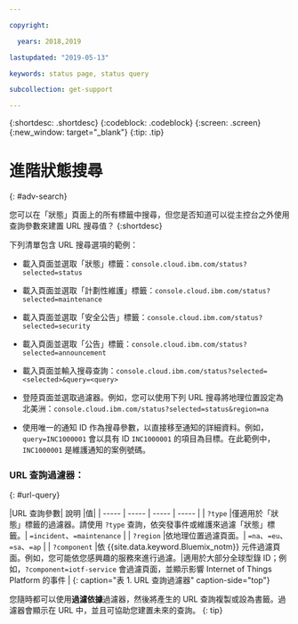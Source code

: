 ```yaml
---

copyright:

  years: 2018,2019

lastupdated: "2019-05-13"

keywords: status page, status query

subcollection: get-support

---
```


{:shortdesc: .shortdesc}
{:codeblock: .codeblock}
{:screen: .screen}
{:new_window: target="_blank"}
{:tip: .tip}

# 進階狀態搜尋
{: #adv-search}

您可以在「狀態」頁面上的所有標籤中搜尋，但您是否知道可以從主控台之外使用查詢參數來建置 URL 搜尋值？
{:shortdesc}

下列清單包含 URL 搜尋選項的範例：

* 載入頁面並選取「狀態」標籤：`console.cloud.ibm.com/status?selected=status`
* 載入頁面並選取「計劃性維護」標籤：`console.cloud.ibm.com/status?selected=maintenance`
* 載入頁面並選取「安全公告」標籤：`console.cloud.ibm.com/status?selected=security`
* 載入頁面並選取「公告」標籤：`console.cloud.ibm.com/status?selected=announcement`
* 載入頁面並輸入搜尋查詢：`console.cloud.ibm.com/status?selected=<selected>&query=<query>`
* 登陸頁面並選取過濾器。例如，您可以使用下列 URL 搜尋將地理位置設定為北美洲：`console.cloud.ibm.com/status?selected=status&region=na`

* 使用唯一的通知 ID 作為搜尋參數，以直接移至通知的詳細資料。例如，`query=INC1000001` 會以具有 ID `INC1000001` 的項目為目標。在此範例中，`INC1000001` 是維護通知的案例號碼。

### URL 查詢過濾器：
{: #url-query}

|URL 查詢參數| 說明                                                  |值|
| ----- | ----- | ----- | ----- |
| `?type` |僅適用於「狀態」標籤的過濾器。請使用 `?type` 查詢，依突發事件或維護來過濾「狀態」標籤。| `=incident`、`=maintenance` |
| `?region` |依地理位置過濾頁面。| `=na`、`=eu`、`=sa`、`=ap` |
| `?component` |依 {{site.data.keyword.Bluemix_notm}} 元件過濾頁面。例如，您可能依您感興趣的服務來進行過濾。|適用於大部分全球型錄 ID；例如，`?component=iotf-service` 會過濾頁面，並顯示影響 Internet of Things Platform 的事件 |
{: caption="表 1. URL 查詢過濾器" caption-side="top"}

您隨時都可以使用**過濾依據**過濾器，然後將產生的 URL 查詢複製或設為書籤。過濾器會顯示在 URL 中，並且可協助您建置未來的查詢。
{: tip}
